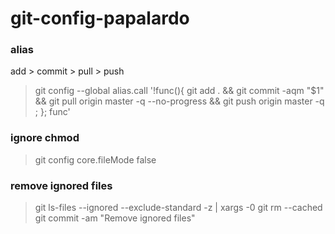 # git-config-papalardo

### alias 
add > commit > pull > push
> git config --global alias.call '!func(){ git add . && git commit -aqm "$1" && git pull origin master -q --no-progress && git push origin master -q ; }; func'

### ignore chmod
> git config core.fileMode false

### remove ignored files
> git ls-files --ignored --exclude-standard -z | xargs -0 git rm --cached
> git commit -am "Remove ignored files"
